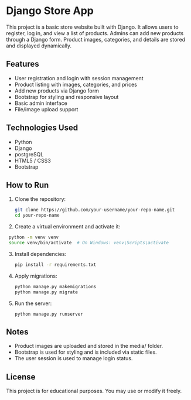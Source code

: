 # Django Store App
This project is a basic store website built with Django. It allows users to register, log in, and view a list of products. Admins can add new products through a Django form. Product images, categories, and details are stored and displayed dynamically.

## Features

- User registration and login with session management
- Product listing with images, categories, and prices
- Add new products via Django form
- Bootstrap for styling and responsive layout
- Basic admin interface
- File/image upload support

## Technologies Used

- Python
- Django
- postgreSQL
- HTML5 / CSS3
- Bootstrap

## How to Run

1. Clone the repository:

   ```bash
   git clone https://github.com/your-username/your-repo-name.git
   cd your-repo-name
   ```

2. Create a virtual environment and activate it:
  ```bash
   python -m venv venv
   source venv/bin/activate  # On Windows: venv\Scripts\activate
  ```
3. Install dependencies:
    ```bash
    pip install -r requirements.txt
    ```
4. Apply migrations:
    ```bash
    python manage.py makemigrations
    python manage.py migrate
    ```
5. Run the server:
   ```
   python manage.py runserver
   ```

## Notes
- Product images are uploaded and stored in the media/ folder.
- Bootstrap is used for styling and is included via static files.
- The user session is used to manage login status.

## License
This project is for educational purposes. You may use or modify it freely.
